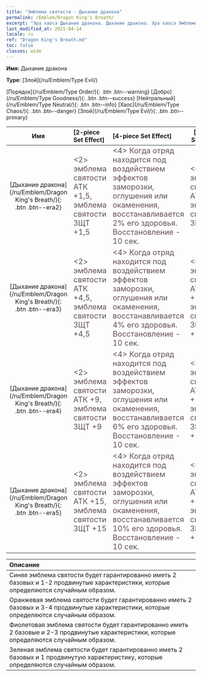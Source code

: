 ```yaml
---
title: "Эмблема святости - Дыхание дракона"
permalink: /Emblem/Dragon King's Breath/
excerpt: "Эра хаоса Дыхание дракона. Дыхание дракона. Эра хаоса Эмблема святости Дыхание дракона. Эра хаоса Злой Дыхание дракона"
last_modified_at: 2021-04-14
locale: ru
ref: "Dragon King's Breath.md"
toc: false
classes: wide
---
```


 **Имя:** Дыхание дракона

 **Type:** [Злой](/ru/Emblem/Type Evil/)

  [Порядок](/ru/Emblem/Type Order/){: .btn .btn--warning}   [Добро](/ru/Emblem/Type Goodness/){: .btn .btn--success}   [Нейтральный](/ru/Emblem/Type Neutral/){: .btn .btn--info}   [Хаос](/ru/Emblem/Type Chaos/){: .btn .btn--danger}   [Злой](/ru/Emblem/Type Evil/){: .btn .btn--primary} 

  |  Имя    | [2-piece Set Effect] | [4-piece Set Effect] | [6-piece Set Effect]  | 
  |:-----------------------:|:-------------------|:-----------------|----------------| 
  | [Дыхание дракона](/ru/Emblem/Dragon King's Breath/){: .btn .btn--era2} | <span style="color: #645252;font-size:20px">&lt;2&gt; эмблема святости АТК +1,5, эмблема святости ЗЩТ +1,5</span> | <span style="color: #645252;font-size:20px">&lt;4&gt; Когда отряд находится под воздействием эффектов заморозки, оглушения или окаменения, восстанавливается 2% его здоровья. Восстановление - 10 сек.</span> | <span style="color: #645252;font-size:20px">&lt;6&gt; эмблема святости АТК +4, эмблема святости ЗЩТ +4</span> | 
  | [Дыхание дракона](/ru/Emblem/Dragon King's Breath/){: .btn .btn--era3} | <span style="color: #645252;font-size:20px">&lt;2&gt; эмблема святости АТК +4,5, эмблема святости ЗЩТ +4,5</span> | <span style="color: #645252;font-size:20px">&lt;4&gt; Когда отряд находится под воздействием эффектов заморозки, оглушения или окаменения, восстанавливается 4% его здоровья. Восстановление - 10 сек.</span> | <span style="color: #645252;font-size:20px">&lt;6&gt; эмблема святости АТК +11,5, эмблема святости ЗЩТ +11,5</span> | 
  | [Дыхание дракона](/ru/Emblem/Dragon King's Breath/){: .btn .btn--era4} | <span style="color: #645252;font-size:20px">&lt;2&gt; эмблема святости АТК +9, эмблема святости ЗЩТ +9</span> | <span style="color: #645252;font-size:20px">&lt;4&gt; Когда отряд находится под воздействием эффектов заморозки, оглушения или окаменения, восстанавливается 6% его здоровья. Восстановление - 10 сек.</span> | <span style="color: #645252;font-size:20px">&lt;6&gt; эмблема святости АТК +22,5, эмблема святости ЗЩТ +22,5</span> | 
  | [Дыхание дракона](/ru/Emblem/Dragon King's Breath/){: .btn .btn--era5} | <span style="color: #645252;font-size:20px">&lt;2&gt; эмблема святости АТК +15, эмблема святости ЗЩТ +15</span> | <span style="color: #645252;font-size:20px">&lt;4&gt; Когда отряд находится под воздействием эффектов заморозки, оглушения или окаменения, восстанавливается 10% его здоровья. Восстановление - 10 сек.</span> | <span style="color: #645252;font-size:20px">&lt;6&gt; эмблема святости АТК +37,5, эмблема святости ЗЩТ +37,5</span> | 

  |         Описание            | 
  |:-------------------------------|
  | Синяя эмблема святости будет гарантированно иметь 2 базовых и 1-2 продвинутые характеристики, которые определяются случайным образом. |
  | Оранжевая эмблема святости будет гарантированно иметь 2 базовых и 3-4 продвинутые характеристики, которые определяются случайным образом. |
  | Фиолетовая эмблема святости будет гарантированно иметь 2 базовые и 2-3 продвинутые характеристики, которые определяются случайным образом. |
  | Зеленая эмблема святости будет гарантированно иметь 2 базовых и 1 продвинутую характеристику, которые определяются случайным образом. |
